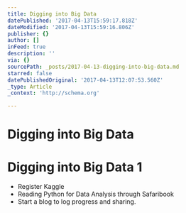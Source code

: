 ```yaml
---
title: Digging into Big Data
datePublished: '2017-04-13T15:59:17.818Z'
dateModified: '2017-04-13T15:59:16.806Z'
publisher: {}
author: []
inFeed: true
description: ''
via: {}
sourcePath: _posts/2017-04-13-digging-into-big-data.md
starred: false
datePublishedOriginal: '2017-04-13T12:07:53.560Z'
_type: Article
_context: 'http://schema.org'

---
```

# Digging into Big Data

# Digging into Big Data 1

* Register Kaggle
* Reading Python for Data Analysis through Safaribook
* Start a blog to log progress and sharing.